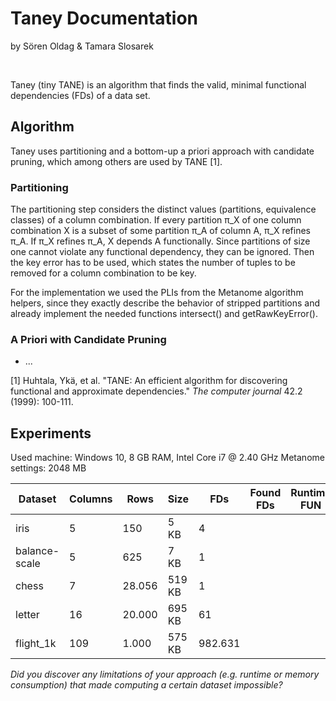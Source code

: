 # Taney Documentation
by Sören Oldag & Tamara Slosarek

&nbsp;

Taney (tiny TANE) is an algorithm that finds the valid, minimal functional dependencies (FDs) of a data set.

## Algorithm

Taney uses partitioning and a bottom-up a priori approach with candidate pruning, which among others are used by TANE [1].

### Partitioning

The partitioning step considers the distinct values (partitions, equivalence classes) of a column combination. If every partition π_X of one column combination X is a subset of some partition π_A of column A, π_X refines π_A. If π_X refines π_A, X depends A functionally. Since partitions of size one cannot violate any functional dependency, they can be ignored. Then the key error has to be used, which states the number of tuples to be removed for a column combination to be key.

For the implementation we used the PLIs from the Metanome algorithm helpers, since they exactly describe the behavior of stripped partitions and already implement the needed functions intersect() and getRawKeyError().

### A Priori with Candidate Pruning

* ...

[1] Huhtala, Ykä, et al. "TANE: An efficient algorithm for discovering functional and approximate dependencies." _The computer journal_ 42.2 (1999): 100-111.

## Experiments

Used machine: Windows 10, 8 GB RAM, Intel Core i7 @ 2.40 GHz
Metanome settings: 2048 MB

| Dataset       | Columns | Rows   | Size   | FDs     | Found FDs | Runtime FUN | Runtime TANE | Runtime taney |
|---------------|---------|--------|--------|---------|-----------|-------------|--------------|---------------|
| iris          | 5       | 150    | 5 KB   | 4       |           |             |              |               |
| balance-scale | 5       | 625    | 7 KB   | 1       |           |             |              |               |
| chess         | 7       | 28.056 | 519 KB | 1       |           |             |              |               |
| letter        | 16      | 20.000 | 695 KB | 61      |           |             |              |               |
| flight_1k     | 109     | 1.000  | 575 KB | 982.631 |           |             |              |               |

_Did you discover any limitations of your approach (e.g. runtime or memory consumption)
that made computing a certain dataset impossible?_
